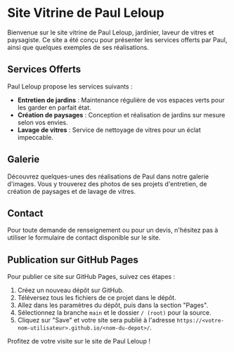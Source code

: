 # Site Vitrine de Paul Leloup

Bienvenue sur le site vitrine de Paul Leloup, jardinier, laveur de vitres et paysagiste. Ce site a été conçu pour présenter les services offerts par Paul, ainsi que quelques exemples de ses réalisations.

## Services Offerts

Paul Leloup propose les services suivants :
- **Entretien de jardins** : Maintenance régulière de vos espaces verts pour les garder en parfait état.
- **Création de paysages** : Conception et réalisation de jardins sur mesure selon vos envies.
- **Lavage de vitres** : Service de nettoyage de vitres pour un éclat impeccable.

## Galerie

Découvrez quelques-unes des réalisations de Paul dans notre galerie d'images. Vous y trouverez des photos de ses projets d'entretien, de création de paysages et de lavage de vitres.

## Contact

Pour toute demande de renseignement ou pour un devis, n'hésitez pas à utiliser le formulaire de contact disponible sur le site.

## Publication sur GitHub Pages

Pour publier ce site sur GitHub Pages, suivez ces étapes :

1. Créez un nouveau dépôt sur GitHub.
2. Téléversez tous les fichiers de ce projet dans le dépôt.
3. Allez dans les paramètres du dépôt, puis dans la section "Pages".
4. Sélectionnez la branche `main` et le dossier `/ (root)` pour la source.
5. Cliquez sur "Save" et votre site sera publié à l'adresse `https://<votre-nom-utilisateur>.github.io/<nom-du-depot>/`.

Profitez de votre visite sur le site de Paul Leloup !